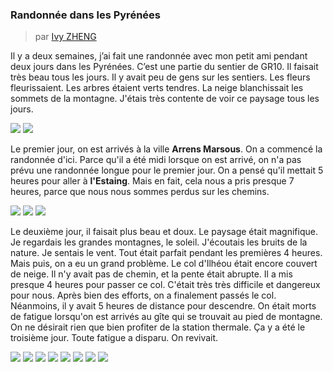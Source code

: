 ### Randonnée dans les Pyrénées

> par [Ivy ZHENG](mailto:yy.tylf@gmail.com)

Il y a deux semaines, j’ai fait une randonnée avec mon petit ami pendant deux jours
dans les Pyrénées. C’est une partie du sentier de GR10. Il faisait très beau
tous les jours. Il y avait peu de gens sur les sentiers. Les fleurs
fleurissaient. Les arbres étaient verts tendres. La neige blanchissait les
sommets de la montagne. J'étais très contente de voir ce paysage tous les
jours.

![](sources/record/images/2016_05_22_12_00/thumb_IMG_9206_1024.jpg)
![](sources/record/images/2016_05_22_12_00/thumb_IMG_9208_1024.jpg)

Le premier jour, on est arrivés à la ville **Arrens Marsous**. On a commencé la
randonnée d'ici. Parce qu'il a été midi lorsque on est arrivé, on n'a pas
prévu une randonnée longue pour le premier jour. On a pensé qu'il mettait
5 heures pour aller à **l'Estaing**. Mais en fait, cela nous a pris presque 7 heures,
parce que nous nous sommes perdus sur les chemins.

![](sources/record/images/2016_05_22_12_00/thumb_IMG_9210_1024.jpg)
![](sources/record/images/2016_05_22_12_00/thumb_IMG_9217_1024.jpg)
![](sources/record/images/2016_05_22_12_00/thumb_IMG_9218_1024.jpg)

Le deuxième jour, il faisait plus beau et doux. Le paysage était magnifique. Je
regardais les grandes montagnes, le soleil. J'écoutais les bruits de la nature.
Je sentais le vent. Tout était parfait pendant les premières 4 heures. Mais
puis, on a eu un grand problème. Le col d'Ilhéou était encore couvert de neige.
Il n'y avait pas de chemin, et la pente était abrupte. Il a mis presque
4 heures pour passer ce col. C'était très très difficile et dangereux pour
nous. Après bien des efforts, on a finalement passés le col. Néanmoins, il
y avait 5 heures de distance pour descendre. On était morts de fatigue
lorsqu'on est arrivés au gîte qui se trouvait au pied de montagne. On ne
désirait rien que bien profiter de la station thermale. Ça y a été le troisième
jour. Toute fatigue a disparu. On revivait.

![](sources/record/images/2016_05_22_12_00/thumb_IMG_9243_1024.jpg)
![](sources/record/images/2016_05_22_12_00/thumb_IMG_9247_1024.jpg)
![](sources/record/images/2016_05_22_12_00/thumb_IMG_9253_1024.jpg)
![](sources/record/images/2016_05_22_12_00/thumb_IMG_9255_1024.jpg)
![](sources/record/images/2016_05_22_12_00/thumb_IMG_9259_1024.jpg)
![](sources/record/images/2016_05_22_12_00/thumb_IMG_9264_1024.jpg)
![](sources/record/images/2016_05_22_12_00/thumb_IMG_9265_1024.jpg)
![](sources/record/images/2016_05_22_12_00/thumb_IMG_9267_1024.jpg)

